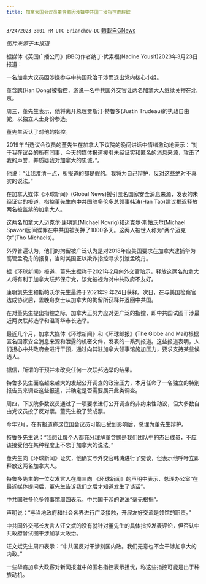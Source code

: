 ```yaml
---
title: 加拿大国会议员董含鹏因涉嫌中共国干涉指控而辞职
---
```

`3/24/2023 3:01 PM UTC Brianchow-DC` [轉載自GNews](https://gnews.org/articles/1043024)

*图片来源于本报道*

据媒体《英国广播公司》(BBC)作者纳丁·优素福(Nadine Yousif)2023年3月23日报道：

一名加拿大议员因涉嫌参与中共国政治干涉而退出党内核心小组。

董含鹏(Han Dong)被指控，游说一名中共国外交官让两名加拿大人继续关押在北京。

周三，董先生表示，他将离开总理贾斯汀·特鲁多(Justin Trudeau)的执政自由党，以独立人士身份参选。

董先生否认了对他的指控。

2019年当选议会议员的董先生在加拿大下议院的晚间讲话中情绪激动地表示：“对于我在议会的所有同事，今天的媒体报道援引未经证实和匿名的消息来源，攻击了我的声誉，并质疑我对加拿大的忠诚。”。

他说：“让我澄清一点，所报道的都是假的。我将为自己辩护，反对这些绝对不真实的说法。”

在加拿大媒体《环球新闻》(Global News)援引匿名国家安全消息来源，发表的未经证实的报道，指控董先生向中共国驻多伦多总领事韩涛(Han Tao)建议推迟释放两名被监禁的加拿大人。

这两名加拿大人迈克尔·康明凯(Michael Kovrig)和迈克尔·斯帕沃尔(Michael Spavor)因间谍罪在中共国被关押了1000多天。这两人被世人称为“两个迈克尔”(Tho Michaels)。

外界普遍认为，他们的拘留被广泛认为是对2018年应美国要求在加拿大逮捕华为高管孟晚舟的报复，当时美国正以欺诈指控寻求引渡孟晚舟。

据《环球新闻》报道，董先生据称于2021年2月向外交官暗示，释放这两名加拿大人将有利于加拿大联邦保守党，该党被视为对中共政府不友好。

康明凯先生和斯帕沃尔先生最终于2021年9 年24日获释。次日，在与美国检察官达成协议后，孟晚舟女士从加拿大的拘留所获释并返回中共国。

在对董先生提出指控之际，加拿大正努力应对更广泛的指控，即中共国试图干涉最近两次联邦选举和温哥华市长选举。

最近几个月，加拿大媒体《环球新闻》和《环球邮报》(The Globe and Mail)根据匿名国家安全消息来源和泄露的机密文件，发表的一系列报道。这些报道表明，人们担心中共政府会进行干预，通过向其驻加拿大领事馆施加压力，要求支持某些候选人。

据信，所谓的干预并未改变任何一次联邦选举的结果。

特鲁多先生面临越来越大的发起公开调查的政治压力，本月任命了一名独立的特别报告员来调查这些报道，并确定是否需要展开此类调查。

周四，下议院多数议员通过了一项要求进行公开调查的非约束性动议，但大多数自由党议员投了反对票。董先生投了赞成票。

今年2月，在有报道称这位国会议员可能已受到影响后，总理为董先生辩护。

特鲁多先生说：“我想让每个人都充分理解董含鹏是我们团队中的杰出成员，不应该接受他在某种程度上不忠于加拿大的说法。”

董先生向《环球新闻》证实，他确实与外交官韩涛进行了交谈，但表示他呼吁立即释放这两名加拿大人。

特鲁多先生的一位女发言人在周三向 《环球新闻》的声明中表示，总理办公室“在最近媒体提问后，董先生告诉我们之后才知道发生了谈话”。

中共国驻多伦多领事馆周四表示，中共国干涉的说法“毫无根据”。

声明说：“与当地政府和社会各界进行广泛接触，开展友好交流是领馆的职责。”

中共国外交部长发言人汪文斌的没有就针对董先生的具体指控发表评论，但否认中共政府曾试图干涉加拿大政治。

汪文斌先生周四表示：“中共国反对干涉别国内政。我们无意也不会干涉加拿大的内政。”

一些华裔加拿大政客对新闻报道中的匿名指控表示担忧，称这些指控可能是出于种族动机。
